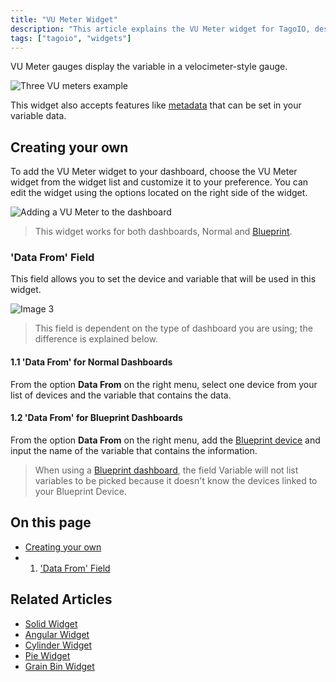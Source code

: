 ```yaml
---
title: "VU Meter Widget"
description: "This article explains the VU Meter widget for TagoIO, describing what it displays and how to add and customize it on a dashboard. It also notes that the widget supports metadata in variable data."
tags: ["tagoio", "widgets"]
---
```

VU Meter gauges display the variable in a velocimeter-style gauge.

![Three VU meters example](/docs_imagem/tagoio/vu-meter-widget-2.gif)

This widget also accepts features like [metadata](../data-management/metadata) that can be set in your variable data.

## Creating your own

To add the VU Meter widget to your dashboard, choose the VU Meter widget from the widget list and customize it to your preference. You can edit the widget using the options located on the right side of the widget.

![Adding a VU Meter to the dashboard](/docs_imagem/tagoio/vu-meter-widget-2.gif)

> This widget works for both dashboards, Normal and [Blueprint](/tagoio/dashboards/blueprint-dashboard).

### 'Data From' Field

This field allows you to set the device and variable that will be used in this widget.

![Image 3](/docs_imagem/tagoio/Captura-20de-20tela-20de-202021-06-08-2017-32-40-kPk.png)

> This field is dependent on the type of dashboard you are using; the difference is explained below.

#### 1.1 'Data From' for Normal Dashboards

From the option **Data From** on the right menu, select one device from your list of devices and the variable that contains the data.

#### 1.2 'Data From' for Blueprint Dashboards

From the option **Data From** on the right menu, add the [Blueprint device](/tagoio/devices/blueprint-devices-entities) and input the name of the variable that contains the information.

> When using a [Blueprint dashboard](/tagoio/dashboards/blueprint-dashboard), the field Variable will not list variables to be picked because it doesn't know the devices linked to your Blueprint Device.

## On this page

- [Creating your own](#creating-your-own)
- 1. ['Data From' Field](../data-management/data-records)

## Related Articles

- [Solid Widget](../widgets/solid-widget)
- [Angular Widget](../widgets/angular-widget)
- [Cylinder Widget](../widgets/cylinder-widget)
- [Pie Widget](../widgets/pie-widget)
- [Grain Bin Widget](../widgets/grain-bin-widget)
